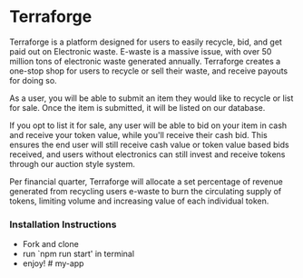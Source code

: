 # Terraforge
Terraforge is a platform designed for users to easily recycle, bid, and get paid out on Electronic waste. E-waste is a massive issue, with over 50 million tons of electronic waste generated annually. Terraforge creates a one-stop shop for users to recycle or sell their waste, and receive payouts for doing so.


As a user, you will be able to submit an item they would like to recycle or list for sale. Once the item is submitted, it will be listed on our database.

If you opt to list it for sale, any user will be able to bid on your item in cash and receive your token value, while you'll receive their cash bid. This ensures the end user will still receive cash value or token value based bids received, and users without electronics can still invest and receive tokens through our auction style system.

Per financial quarter, Terraforge will allocate a set percentage of revenue generated from recycling users e-waste to burn the circulating supply of tokens, limiting volume and increasing value of each individual token.

### Installation Instructions
- Fork and clone
- run `npm run start' in terminal
- enjoy! # my-app
